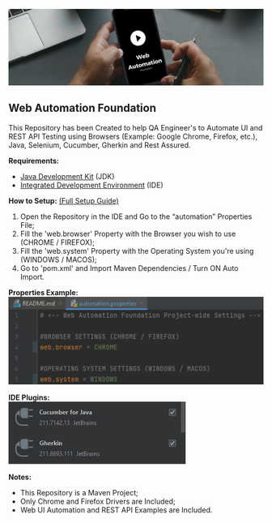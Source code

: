 ![Web Automation](/assets/banner.png)

## Web Automation Foundation

This Repository has been Created to help QA Engineer's to Automate UI and
REST API Testing using Browsers (Example: Google Chrome, Firefox, etc.), 
Java, Selenium, Cucumber, Gherkin and Rest Assured.

**Requirements:**
 - [Java Development Kit](https://www.oracle.com/pt/java/technologies/javase/javase8-archive-downloads.html) (JDK)
 - [Integrated Development Environment](https://www.jetbrains.com/idea/) (IDE)

**How to Setup:** [(Full Setup Guide)](https://docs.google.com/document/d/1fo8leGX1xZh_o6tt0Pb8lWL438tECExo2lVuoRLtlK8/edit?usp=sharing)
1. Open the Repository in the IDE and Go to the “automation” Properties File;
2. Fill the 'web.browser' Property with the Browser you wish to use (CHROME / FIREFOX);
3. Fill the 'web.system' Property with the Operating System you're using (WINDOWS / MACOS);
4. Go to 'pom.xml' and Import Maven Dependencies / Turn ON Auto Import.

**Properties Example:**  
![Example Properties](/assets/properties.png)

**IDE Plugins:**  
![IDE Plugins](/assets/plugins.png)

**Notes:**
 - This Repository is a Maven Project;
 - Only Chrome and Firefox Drivers are Included;
 - Web UI Automation and REST API Examples are Included.
